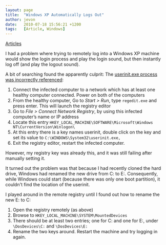 ```yaml
---
layout: page
title:  "Windows XP Automatically Logs Out"
author: jevon
date:   2010-07-18 15:56:21 +1200
tags:   [Article, Windows]
---
```


[Articles](Articles.md)

I had a problem where trying to remotely log into a Windows XP machine would show the login process and play the login sound, but then instantly log off (and play the logout sound).

A bit of searching found the apparently culprit: The <a href="http://www.pctipsbox.com/windows-logs-off-automatically-while-login/">userinit.exe process was incorrectly referenced</a>:

1. Connect the infected computer to a network which has at least one healthy computer connected. Power on both of the computers
1. From the healthy computer, Go to _Start > Run_, type `regedit.exe` and press enter. This will launch the registry editor
1. Go to _File > Connect Network Registry_, by using this infected computer’s name or IP address
1. Locate this entry `HKEY_LOCAL_MACHINE\SOFTWARE\Microsoft\Windows NT\CurrentVersion\Winlogon\`
1. At this entry there is a key names userinit, double click on the key and set its value to `C:\WINDOWS\System32\userinit.exe,`
1. Exit the registry editor, restart the infected computer.

However, my registry key was already this, and it was still failing after manually setting it.

It turned out the problem was that because I had recently cloned the hard drive, Windows had renamed the new drive from C: to E:. Consequently, while Windows could start (because there was only one boot partition), it couldn't find the location of the userinit.

I played around in the remote registry until I found out how to rename the new E: to C:

1. Open the registry remotely (as above)
1. Browse to `HKEY_LOCAL_MACHINE\SYSTEM\MountedDevices`
1. There should be at least two entries; one for C: and one for E:, under `\DosDevices\C:` and `\DosDevices\E:`
1. Rename the two keys around. Restart the machine and try logging in again.

